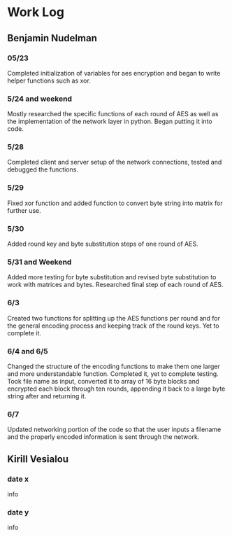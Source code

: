 # Work Log

## Benjamin Nudelman

### 05/23

Completed initialization of variables for aes encryption and began to write helper functions such as xor.

### 5/24 and weekend

Mostly researched the specific functions of each round of AES as well as the implementation of the network layer in python. Began putting it into code.

### 5/28

Completed client and server setup of the network connections, tested and debugged the functions.

### 5/29 

Fixed xor function and added function to convert byte string into matrix for further use.

### 5/30

Added round key and byte substitution steps of one round of AES.

### 5/31 and Weekend

Added more testing for byte substitution and revised byte substitution to work with matrices and bytes. Researched final step of each round of AES.

### 6/3

Created two functions for splitting up the AES functions per round and for the general encoding process and keeping track of the round keys. Yet to complete it.

### 6/4 and 6/5

Changed the structure of the encoding functions to make them one larger and more understandable function. Completed it, yet to complete testing. Took file name as input, converted it to array of 16 byte blocks and encrypted each block through ten rounds, appending it back to a large byte string after and returning it.

### 6/7

Updated networking portion of the code so that the user inputs a filename and the properly encoded information is sent through the network.

## Kirill Vesialou

### date x

info

### date y

info
